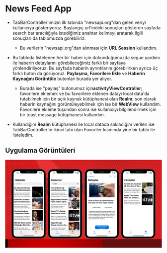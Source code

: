 # News Feed App


- TabBarController'ımızın ilk tabında "newsapi.org"dan gelen veriyi kullanıcıya gösteriyoruz. Başlangıç url'indeki sonuçları gösteren sayfada search bar aracılığıyla istediğimiz anahtar kelimeyi aratarak ilgili sonuçları da tablomuzda görebiliriz.
    - Bu verilerin "newsapi.org"dan alınması için **URL Session** kullandım.

- Bu tabloda listelenen her bir haber için dokunduğumuzda segue yardımı ile haberin detaylarını görebileceğimiz farklı bir sayfaya yönlendiriliyoruz. Bu sayfada haberin ayrıntılarını görebilirken ayrıca üç farklı buton da görüyoruz. **Paylaşma, Favorilere Ekle** ve **Haberin Kaynağını Görüntüle** butonları burada yer alıyor.
    - Burada ise "paylaş" butonumuz için**activityViewController**; favorilere eklemek ve bu favorilere eklenen datayı local data'da tutabilmek için bir açık kaynak kütüphanesi olan **Realm**; son olarak haberin kaynağını görüntüleyebilmek için ise bir **WebView** kullandım. Favorilere ekleme tuşundan sonra ise kullanıcıyı bilgilendirmek için bir toast message kütüphanesi kullandım.

- Kullandığım **Realm** kütüphanesi ile local datada sakladığım verileri ise TabBarController'ın ikinci tabı olan Favoriler kısmında yine bir tablo ile listeledim.

## Uygulama Görüntüleri

![ScreenShots](./Images/news-feed-app.png)

